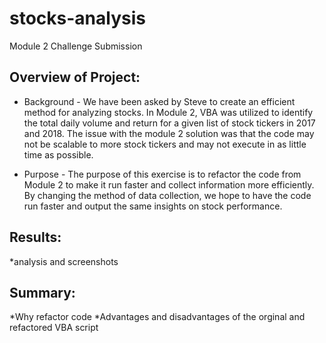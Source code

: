 # stocks-analysis
Module 2 Challenge Submission

## Overview of Project: 
* Background - We have been asked by Steve to create an efficient method for analyzing stocks. In Module 2, VBA was utilized to identify the total daily volume and return for a given list of stock tickers in 2017 and 2018. The issue with the module 2 solution was that the code may not be scalable to more stock tickers and may not execute in as little time as possible. 

* Purpose - The purpose of this exercise is to refactor the code from Module 2 to make it run faster and collect information more efficiently. By changing the method of data collection, we hope to have the code run faster and output the same insights on stock performance. 

## Results:
*analysis and screenshots

## Summary: 
*Why refactor code
*Advantages and disadvantages of the orginal and refactored VBA script
